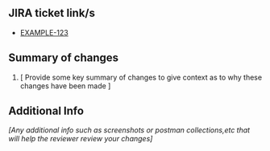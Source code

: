 ## JIRA ticket link/s

-   [EXAMPLE-123](https://simplyblock.atlassian.net/browse/EXAMPLE-123)

## Summary of changes

1.  [ Provide some key summary of changes to give context as to why these changes have been made ]

## Additional Info

_[Any additional info such as screenshots or postman collections,etc that will help the reviewer review your changes]_
